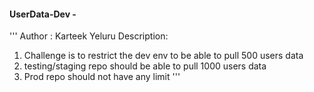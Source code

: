 #### UserData-Dev - 
'''
Author : Karteek Yeluru
Description: 
1. Challenge is to restrict the dev env to be able to pull 500 users data 
2. testing/staging repo should be able to pull 1000 users data
3. Prod repo should not have any limit
'''

